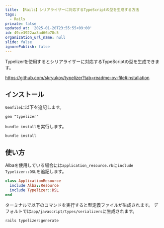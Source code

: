 ```yaml
---
title: 【Rails】シリアライザーに対応するTypeScriptの型を生成する方法
tags:
  - Rails
private: false
updated_at: '2025-01-20T23:55:55+09:00'
id: 49ce3922aa3ad66b78c5
organization_url_name: null
slide: false
ignorePublish: false
---
```

Typelizerを使用するとシリアライザーに対応するTypeScriptの型を生成できます。

https://github.com/skryukov/typelizer?tab=readme-ov-file#installation

## インストール

`Gemfile`に以下を追記します。

```rb:Gemfile
gem "typelizer"
```

`bundle install`を実行します。

```terminal
bundle install
```

## 使い方

Albaを使用している場合には`application_resource.rb`に`include Typelizer::DSL`を追記します。

```rb:app/resources/application_resource.rb
class ApplicationResource
  include Alba::Resource
  include Typelizer::DSL
end
```

ターミナルで以下のコマンドを実行すると型定義ファイルが生成されます。
デフォルトでは`app/javascript/types/serializers`に生成されます。

```terminal
rails typelizer:generate
```

